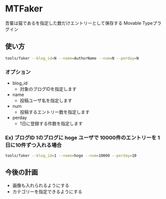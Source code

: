 # MTFaker
吾輩は猫であるを指定した数だけエントリーとして保存する Movable Typeプラグイン

## 使い方
```bash
tools/faker --blog_id=N --name=AuthorName --num=N --perday=N
```

### オプション
* blog_id
    * 対象のブログIDを指定します
* name
    * 投稿ユーザ名を指定します
* num
    * 投稿するエントリー数を指定します
* perday
    * 1日に登録する件数を指定します

### Ex) ブログID 1のブログに hoge ユーザで 10000件のエントリーを 1日に10件ずつ入れる場合
```bash
tools/faker --blog_id=1 --name=hoge --num=10000 --perday=10
```

## 今後の計画
* 画像も入れられるようにする
* カテゴリーを指定できるようにする